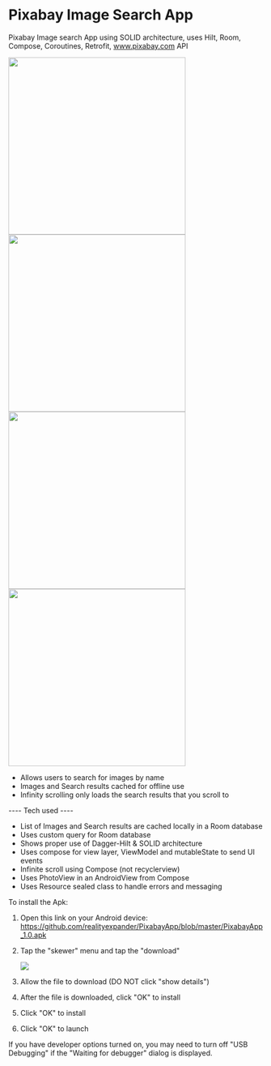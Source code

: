 # Pixabay Image Search App
Pixabay Image search App using SOLID architecture, uses Hilt, Room, Compose, Coroutines, Retrofit, www.pixabay.com API

<!--
[<img src="https://user-images.githubusercontent.com/5157474/171551314-c0e1dd15-310a-4808-9c25-1be2749a0980.png" width="350"/>](https://user-images.githubusercontent.com/5157474/171551314-c0e1dd15-310a-4808-9c25-1be2749a0980.png)
-->
[<img src="https://user-images.githubusercontent.com/5157474/195039930-fee067f3-734f-4417-8226-950850f68699.png" width="350"/>](https://user-images.githubusercontent.com/5157474/195039930-fee067f3-734f-4417-8226-950850f68699.png)
[<img src="https://user-images.githubusercontent.com/5157474/195039958-b935c659-236f-4618-80ac-25060fa6dc11.png" width="350"/>](https://user-images.githubusercontent.com/5157474/195039958-b935c659-236f-4618-80ac-25060fa6dc11.png)
[<img src="https://user-images.githubusercontent.com/5157474/195040048-cc4c6638-40f4-45a1-889e-a9bd49a61f4b.png" width="350"/>](https://user-images.githubusercontent.com/5157474/195040048-cc4c6638-40f4-45a1-889e-a9bd49a61f4b.png)
[<img src="https://user-images.githubusercontent.com/5157474/195040001-27e7bcf8-b2e8-4cb9-90bb-2a91cde283b2.png" width="350"/>](https://user-images.githubusercontent.com/5157474/195040001-27e7bcf8-b2e8-4cb9-90bb-2a91cde283b2.png)


- Allows users to search for images by name
- Images and Search results cached for offline use
- Infinity scrolling only loads the search results that you scroll to

---- Tech used ----
- List of Images and Search results are cached locally in a Room database
- Uses custom query for Room database
- Shows proper use of Dagger-Hilt & SOLID architecture
- Uses compose for view layer, ViewModel and mutableState to send UI events
- Infinite scroll using Compose (not recyclerview)
- Uses PhotoView in an AndroidView from Compose
- Uses Resource sealed class to handle errors and messaging

To install the Apk:

1. Open this link on your Android device:
   https://github.com/realityexpander/PixabayApp/blob/master/PixabayApp_1.0.apk
2. Tap the "skewer" menu and tap the "download"

   [![](https://user-images.githubusercontent.com/5157474/147434050-57102a30-af32-46ed-a90b-d94e0c4a4f35.jpg)]()
3. Allow the file to download (DO NOT click "show details")
4. After the file is downloaded, click "OK" to install
5. Click "OK" to install
6. Click "OK" to launch

If you have developer options turned on, you may need to turn off "USB Debugging" if the "Waiting for debugger" dialog is displayed.
